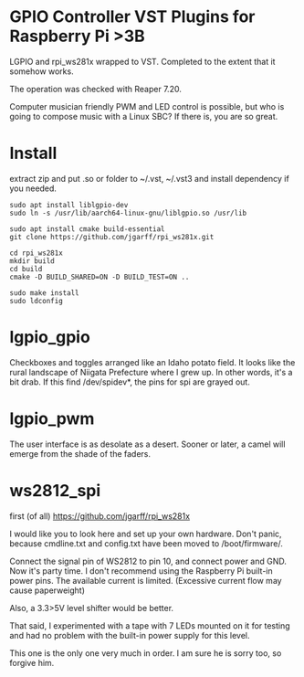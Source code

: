 # GPIO Controller VST Plugins for Raspberry Pi >3B



LGPIO and rpi_ws281x wrapped to VST.
Completed to the extent that it somehow works.

The operation was checked with Reaper 7.20.

Computer musician friendly PWM and LED control is possible, but who is going to compose music with a Linux SBC?
If there is, you are so great.

# Install

extract zip and put .so or folder to ~/.vst, ~/.vst3
and install dependency if you needed.

```
sudo apt install liblgpio-dev
sudo ln -s /usr/lib/aarch64-linux-gnu/liblgpio.so /usr/lib 

sudo apt install cmake build-essential 
git clone https://github.com/jgarff/rpi_ws281x.git

cd rpi_ws281x
mkdir build
cd build
cmake -D BUILD_SHARED=ON -D BUILD_TEST=ON ..

sudo make install
sudo ldconfig

```

# lgpio_gpio

Checkboxes and toggles arranged like an Idaho potato field. It looks like the rural landscape of Niigata Prefecture where I grew up. 
In other words, it's a bit drab.
If this find /dev/spidev*, the pins for spi are grayed out.

# lgpio_pwm

The user interface is as desolate as a desert.
Sooner or later, a camel will emerge from the shade of the faders.

# ws2812_spi

first (of all)
https://github.com/jgarff/rpi_ws281x

I would like you to look here and set up your own hardware.
Don't panic, because cmdline.txt and config.txt have been moved to /boot/firmware/.

Connect the signal pin of WS2812 to pin 10, and connect power and GND. Now it's party time.
I don't recommend using the Raspberry Pi built-in power pins. The available current is limited.
(Excessive current flow may cause paperweight)

Also, a 3.3>5V level shifter would be better.

That said, I experimented with a tape with 7 LEDs mounted on it for testing and had no problem with the built-in power supply for this level.

This one is the only one very much in order. I am sure he is sorry too, so forgive him.
